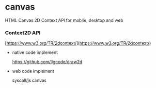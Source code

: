 # canvas
HTML Canvas 2D Context API for mobile, desktop and web


### Context2D API

[https://www.w3.org/TR/2dcontext/](https://www.w3.org/TR/2dcontext/)


* native code implement

	<https://github.com/llgcode/draw2d>

* web code implement

	syscall/js canvas

